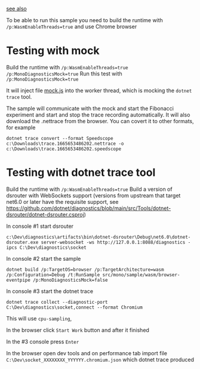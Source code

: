 [see also](../../../wasm/runtime/diagnostics/README.md)

To be able to run this sample you need to build the runtime with `/p:WasmEnableThreads=true` and use Chrome browser

# Testing with mock

Build the runtime with `/p:WasmEnableThreads=true /p:MonoDiagnosticsMock=true`
Run this test with `/p:MonoDiagnosticsMock=true`

It will inject file [mock.js](./mock.js) into the worker thread, which is mocking the `dotnet trace` tool.

The sample will communicate with the mock and start the Fibonacci experiment and start and stop the trace recording automatically.
It will also download the .nettrace from the browser. You can covert it to other formats, for example
```
dotnet trace convert --format Speedscope c:\Downloads\trace.1665653486202.nettrace -o c:\Downloads\trace.1665653486202.speedscope
```

# Testing with dotnet trace tool

Build the runtime with `/p:WasmEnableThreads=true`
Build a version of dsrouter with WebSockets support (versions from upstream that target net6.0 or later have the requisite support, see https://github.com/dotnet/diagnostics/blob/main/src/Tools/dotnet-dsrouter/dotnet-dsrouter.csproj)

In console #1 start dsrouter
```
c:\Dev\diagnostics\artifacts\bin\dotnet-dsrouter\Debug\net6.0\dotnet-dsrouter.exe server-websocket -ws http://127.0.0.1:8088/diagnostics -ipcs C:\Dev\diagnostics\socket
```

In console #2 start the sample
```
dotnet build /p:TargetOS=browser /p:TargetArchitecture=wasm /p:Configuration=Debug /t:RunSample src/mono/sample/wasm/browser-eventpipe /p:MonoDiagnosticsMock=false
```

In console #3 start the dotnet trace
```
dotnet trace collect --diagnostic-port C:\Dev\diagnostics\socket,connect --format Chromium
```
This will use `cpu-sampling`,

In the browser click `Start Work` button and after it finished

In the #3 console press `Enter`

In the browser open dev tools and on performance tab import file `C:\Dev\socket_XXXXXXXX_YYYYYY.chromium.json` which dotnet trace produced
